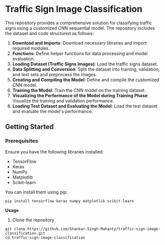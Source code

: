 # Traffic Sign Image Classification

This repository provides a comprehensive solution for classifying traffic signs using a customized CNN sequential model. The repository includes the dataset and code structured as follows:

1. **Download and Imports**: Download necessary libraries and import required modules.
2. **Functions**: Define helper functions for data processing and model evaluation.
3. **Loading Dataset (Traffic Signs Images)**: Load the traffic signs dataset.
4. **Data Splitting and Conversion**: Split the dataset into training, validation, and test sets and preprocess the images.
5. **Creating and Compiling the Model**: Define and compile the customized CNN model.
6. **Training the Model**: Train the CNN model on the training dataset.
7. **Visualizing the Performance of the Model during Training Phase**: Visualize the training and validation performance.
8. **Loading Test Dataset and Evaluating the Model**: Load the test dataset and evaluate the model's performance.

## Getting Started

### Prerequisites

Ensure you have the following libraries installed:

- TensorFlow
- Keras
- NumPy
- Matplotlib
- Scikit-learn

You can install them using pip:

```
pip install tensorflow keras numpy matplotlib scikit-learn
```

**Usage**
1. Clone the repository
```
git clone https://github.com/Shankar-Singh-Mahanty/traffic-sign-image-classification.git
cd traffic-sign-image-classification
```

